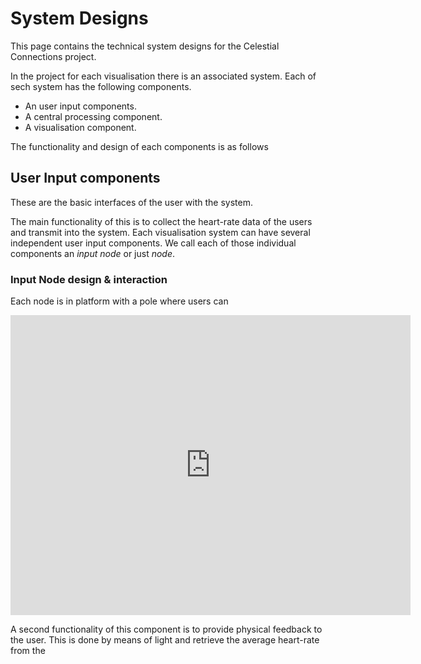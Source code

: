 # System Designs

This page contains the technical system designs for the Celestial Connections project.

In the project for each visualisation there is an associated system. Each of sech system has the following components.

* An user input components.
* A central processing component.
* A visualisation component.

The functionality and design of each components is as follows

## User Input components

These are the basic interfaces of the user with the system.

The main functionality of this is to collect the heart-rate data of the users and transmit into the system.
Each visualisation system can have several independent user input components. We call each of those individual components an *input node* or just *node*.

### Input Node design & interaction

Each node is in platform with a pole
where users can

<iframe src="https://myhub.autodesk360.com/ue2c8672e/shares/public/SH56a43QTfd62c1cd9683c46dd617273f20f?mode=embed" width="640" height="480" frameborder="0" allowfullscreen="allowfullscreen"></iframe>

A second functionality of this component is to provide physical feedback to the user. This is done by means of light and retrieve the average heart-rate from the
